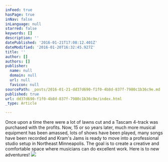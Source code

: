 ```yaml
---
inFeed: true
hasPage: true
inNav: false
inLanguage: null
starred: false
keywords: []
description: ''
datePublished: '2016-01-21T17:08:12.401Z'
dateModified: '2016-01-20T16:32:45.927Z'
title: ''
author: []
authors: []
publisher:
  name: null
  domain: null
  url: null
  favicon: null
sourcePath: _posts/2016-01-21-dd37d690-f1f0-4b8d-837f-7980c1b36c9e.md
published: true
url: dd37d690-f1f0-4b8d-837f-7980c1b36c9e/index.html
_type: Article

---
```

Once upon a time there were a lot of lawns cut and a Tascam 4-track was purchased with the profits. Now, 15 or so years later, much more musical equipment has been amassed, lots of shows have been played, many songs have been recorded and Kram's Jams is ready to move into a professional studio setup in Northeast Minneapolis. The goal is to create a creative and comfortable space where musicians can do excellent work. Here is to new adventures!
![](https://s3-us-west-2.amazonaws.com/the-grid-img/p/ba90e49a817b6ec3e2567cd37113f72924ef4ae6.jpg)